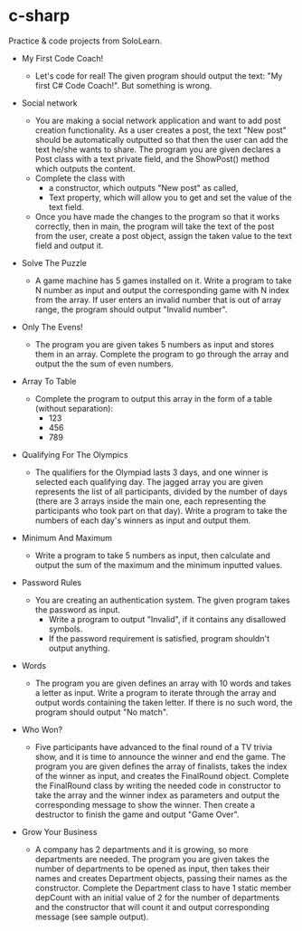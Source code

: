 # c-sharp
Practice &amp; code projects from SoloLearn.

* My First Code Coach!
  * Let's code for real! The given program should output the text: "My first C# Code Coach!". But something is wrong.

* Social network
  * You are making a social network application and want to add post creation functionality. As a user creates a post, the text "New post" should be automatically outputted so that then the user can add the text he/she wants to share. The program you are given declares a Post class with a text private field, and the ShowPost() method which outputs the content.
  * Complete the class with
    * a constructor, which outputs "New post" as called,
    * Text property, which will allow you to get and set the value of the text field.
  * Once you have made the changes to the program so that it works correctly, then in main, the program will take the text of the post from the user, create a post object, assign the taken value to the text field and output it.

* Solve The Puzzle
  * A game machine has 5 games installed on it. Write a program to take N number as input and output the corresponding game with N index from the array. If user enters an invalid number that is out of array range, the program should output "Invalid number".

* Only The Evens!
  * The program you are given takes 5 numbers as input and stores them in an array. Complete the program to go through the array and output the the sum of even numbers.

* Array To Table
  * Complete the program to output this array in the form of a table (without separation):
    * 123
    * 456
    * 789

* Qualifying For The Olympics
  * The qualifiers for the Olympiad lasts 3 days, and one winner is selected each qualifying day. The jagged array you are given represents the list of all participants, divided by the number of days (there are 3 arrays inside the main one, each representing the participants who took part on that day). Write a program to take the numbers of each day's winners as input and output them.

* Minimum And Maximum
  * Write a program to take 5 numbers as input, then calculate and output the sum of the maximum and the minimum inputted values.

* Password Rules
  * You are creating an authentication system. The given program takes the password as input.
    * Write a program to output "Invalid", if  it contains any disallowed symbols.
    * If the password requirement is satisfied, program shouldn't output anything.

* Words
  * The program you are given defines an array with 10 words and takes a letter as input. Write a program to iterate through the array and output words containing the taken letter. If there is no such word, the program should output "No match".

* Who Won?
  * Five participants have advanced to the final round of a TV trivia show, and it is time to announce the winner and end the game. The program you are given defines the array of finalists, takes the index of the winner as input, and creates the FinalRound object. Complete the FinalRound class by writing the needed code in constructor to take the array and the winner index as parameters and output the corresponding message to show the winner. Then create a destructor to finish the game and output "Game Over".

* Grow Your Business
  * A company has 2 departments and it is growing, so more departments are needed. The program you are given takes the number of departments to be opened as input, then takes their names and creates Department objects, passing their names as the constructor. Complete the Department class to have 1 static member depCount with an initial value of 2 for the number of departments and the constructor that will count it and output corresponding message (see sample output).
